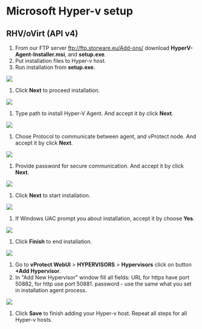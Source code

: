 # Microsoft Hyper-v setup

## RHV/oVirt \(API v4\)

1. From our FTP server ftp://ftp.storware.eu/Add-ons/ download **HyperV-Agent-Installer.msi**, and **setup.exe**.
2. Put installation files to Hyper-v host.
3. Run installation from **setup.exe**.

![](../../.gitbook/assets/00.png)

1. Click **Next** to proceed installation.

![](../../.gitbook/assets/01.png)

1. Type path to install Hyper-V Agent. And accept it by click **Next**.

![](../../.gitbook/assets/02.png)

1. Chose Protocol to communicate between agent, and vProtect node. And accept it by click **Next**.

![](../../.gitbook/assets/03.png)

1. Provide password for secure communication. And accept it by click **Next**.

![](../../.gitbook/assets/04.png)

1. Click **Next** to start installation.

![](../../.gitbook/assets/05.png)

1. If Windows UAC prompt you about installation, accept it by choose **Yes**.

![](../../.gitbook/assets/06.png)

1. Click **Finish** to end installation.

![](../../.gitbook/assets/08.png)

1. Go to **vProtect WebUI** &gt; **HYPERVISORS** &gt; **Hypervisors** click on button **+Add Hypervisor**.
2. In "Add New Hypervisor" window fill all fields: URL for https have port 50882, for http use port 50881. password - use the same what you set in installation agent process.

![](../../.gitbook/assets/09.png)

1. Click **Save** to finish adding your Hyper-v host. Repeat all steps for all Hyper-v hosts.

